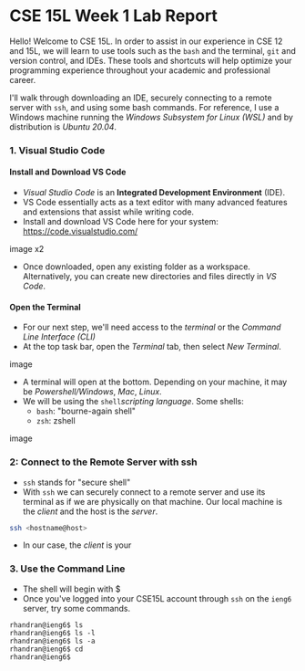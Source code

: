 # CSE 15L Week 1 Lab Report

Hello! Welcome to CSE 15L. In order to assist in our experience in CSE 12 and 15L, we will learn to use tools such as the `bash` and the terminal, `git` and version control, and IDEs. These tools and shortcuts will help optimize your programming experience throughout your academic and professional career.

I'll walk through downloading an IDE, securely connecting to a remote server with `ssh`, and using some bash commands. For reference, I use a Windows machine running the *Windows Subsystem for Linux (WSL)* and by distribution is *Ubuntu 20.04*. 

### 1. Visual Studio Code
#### Install and Download VS Code
- *Visual Studio Code* is an **Integrated Development Environment** (IDE).
- VS Code essentially acts as a text editor with many advanced features and extensions that assist while writing code.
- Install and download VS Code here for your system: https://code.visualstudio.com/

image x2

- Once downloaded, open any existing folder as a workspace. Alternatively, you can create new directories and files directly in *VS Code*.
#### Open the Terminal
- For our next step, we'll need access to the *terminal* or the *Command Line Interface (CLI)*
- At the top task bar, open the *Terminal* tab, then select *New Terminal*.

image

- A terminal will open at the bottom. Depending on your machine, it may be *Powershell/Windows*, *Mac*, *Linux*. 
- We will be using the `shell`*scripting language*. Some shells:
	- `bash`: "bourne-again shell"
	- `zsh`: zshell

image

### 2: Connect to the Remote Server with ssh 
- `ssh` stands for "secure shell"
- With `ssh` we can securely connect to a remote server and use its terminal as if we are physically on that machine. Our local machine is the *client* and the host is the *server*.
```bash
ssh <hostname@host>
```
- In our case, the *client* is your

### 3. Use the Command Line
- The shell will begin with $
- Once you've logged into your CSE15L account through `ssh` on the `ieng6` server, try some commands.
```shell
rhandran@ieng6$ ls
rhandran@ieng6$ ls -l
rhandran@ieng6$ ls -a
rhandran@ieng6$ cd 
rhandran@ieng6$ 
```
